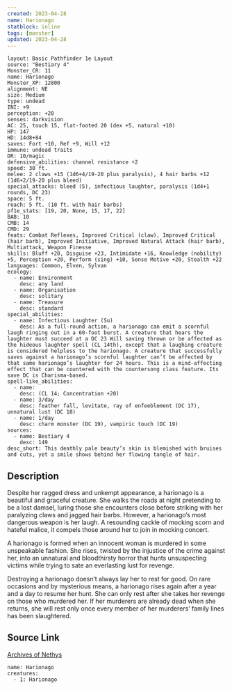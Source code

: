 ```yaml
---
created: 2023-04-28
name: Harionago
statblock: inline
tags: [monster]
updated: 2023-04-28
---
```

```statblock
layout: Basic Pathfinder 1e Layout
source: "Bestiary 4"
Monster_CR: 11
name: Harionago
Monster_XP: 12800
alignment: NE
size: Medium
type: undead
INI: +9
perception: +20
senses: darkvision
AC: 25, touch 15, flat-footed 20 (dex +5, natural +10)
HP: 147
HD: 14d8+84
saves: Fort +10, Ref +9, Will +12
immune: undead traits
DR: 10/magic
defensive_abilities: channel resistance +2
speed: 30 ft.
melee: 2 claws +15 (1d6+4/19-20 plus paralysis), 4 hair barbs +12 (1d6+2/19-20 plus bleed)
special_attacks: bleed (5), infectious laughter, paralysis (1d4+1 rounds, DC 23)
space: 5 ft.
reach: 5 ft. (10 ft. with hair barbs)
pf1e_stats: [19, 20, None, 15, 17, 22]
BAB: 10
CMB: 14
CMD: 29
feats: Combat Reflexes, Improved Critical (claw), Improved Critical (hair barb), Improved Initiative, Improved Natural Attack (hair barb), Multiattack, Weapon Finesse
skills: Bluff +20, Disguise +23, Intimidate +16, Knowledge (nobility) +5, Perception +20, Perform (sing) +10, Sense Motive +20, Stealth +22
languages: Common, Elven, Sylvan
ecology:
  - name: Environment
    desc: any land
  - name: Organisation
    desc: solitary
  - name: Treasure
    desc: standard
special_abilities:
  - name: Infectious Laughter (Su)
    desc: As a full-round action, a harionago can emit a scornful laugh ringing out in a 60-foot burst. A creature that hears the laughter must succeed at a DC 23 Will saving thrown or be affected as the hideous laughter spell (CL 14th), except that a laughing creature is considered helpless to the harionago. A creature that successfully saves against a harionago’s scornful laughter can’t be affected by that same harionago’s laughter for 24 hours. This is a mind-affecting effect that can be countered with the countersong class feature. Its save DC is Charisma-based.
spell-like_abilities:
  - name:
    desc: (CL 14; Concentration +20)
  - name: 3/day
    desc: feather fall, levitate, ray of enfeeblement (DC 17), unnatural lust (DC 18)
  - name: 1/day
    desc: charm monster (DC 19), vampiric touch (DC 19)
sources:
  - name: Bestiary 4
    desc: 149
desc_short: This deathly pale beauty’s skin is blemished with bruises and cuts, yet a smile shows behind her flowing tangle of hair.
```
## Description
Despite her ragged dress and unkempt appearance, a harionago is a beautiful and graceful creature. She walks the roads at night pretending to be a lost damsel, luring those she encounters close before striking with her paralyzing claws and jagged hair barbs. However, a harionago’s most dangerous weapon is her laugh. A resounding cackle of mocking scorn and hateful malice, it compels those around her to join in mocking concert.

A harionago is formed when an innocent woman is murdered in some unspeakable fashion. She rises, twisted by the injustice of the crime against her, into an unnatural and bloodthirsty horror that hunts unsuspecting victims while trying to sate an everlasting lust for revenge.

Destroying a harionago doesn’t always lay her to rest for good. On rare occasions and by mysterious means, a harionago rises again after a year and a day to resume her hunt. She can only rest after she takes her revenge on those who murdered her. If her murderers are already dead when she returns, she will rest only once every member of her murderers’ family lines has been slaughtered.
## Source Link
[Archives of Nethys](https://aonprd.com/MonsterDisplay.aspx?ItemName=Harionago)
```encounter-table
name: Harionago
creatures:
  - 1: Harionago
```
